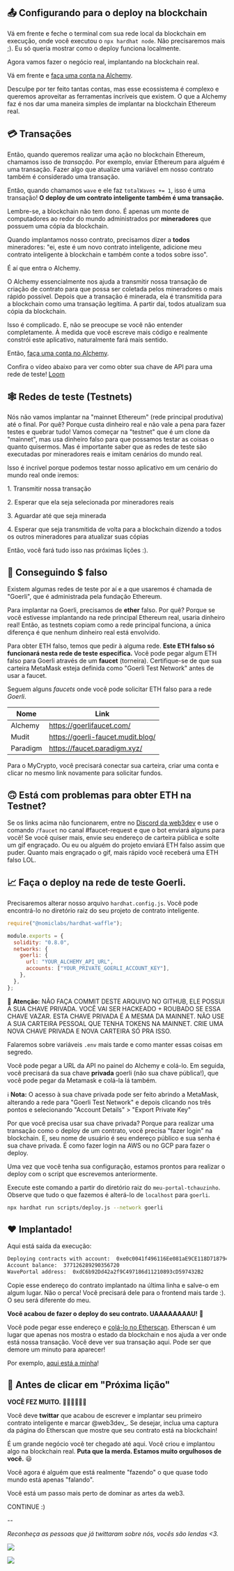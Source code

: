 📤 Configurando para o deploy na blockchain
-----------------------------------------

Vá em frente e feche o terminal com sua rede local da blockchain em execução, onde você executou o `npx hardhat node`. Não precisaremos mais ;). Eu só queria mostrar como o deploy funciona localmente.

Agora vamos fazer o negócio real, implantando na blockchain real.

Vá em frente e [faça uma conta na Alchemy](https://alchemy.com/?r=jQ3MDMxMzUyMDU3N).

Desculpe por ter feito tantas contas, mas esse ecossistema é complexo e queremos aproveitar as ferramentas incríveis que existem. O que a Alchemy faz é nos dar uma maneira simples de implantar na blockchain Ethereum real.

💳 Transações
---------------

Então, quando queremos realizar uma ação no blockchain Ethereum, chamamos isso de *transação*. Por exemplo, enviar Ethereum para alguém é uma transação. Fazer algo que atualize uma variável em nosso contrato também é considerado uma transação.

Então, quando chamamos `wave` e ele faz `totalWaves += 1`, isso é uma transação! **O deploy de um contrato inteligente também é uma transação.**

Lembre-se, a blockchain não tem dono. É apenas um monte de computadores ao redor do mundo administrados por **mineradores** que possuem uma cópia da blockchain.

Quando implantamos nosso contrato, precisamos dizer a **todos** mineradores: "ei, este é um novo contrato inteligente, adicione meu contrato inteligente à blockchain e também conte a todos sobre isso".

É aí que entra o Alchemy.

O Alchemy essencialmente nos ajuda a transmitir nossa transação de criação de contrato para que possa ser coletada pelos mineradores o mais rápido possível. Depois que a transação é minerada, ela é transmitida para a blockchain como uma transação legítima. A partir daí, todos atualizam sua cópia da blockchain.

Isso é complicado. E, não se preocupe se você não entender completamente. À medida que você escreve mais código e realmente constrói este aplicativo, naturalmente fará mais sentido.

Então, [faça uma conta no Alchemy](https://alchemy.com/?r=jQ3MDMxMzUyMDU3N).

Confira o vídeo abaixo para ver como obter sua chave de API para uma rede de teste!
[Loom](https://www.loom.com/share/35aabe54c3294ef88145a03c311f1933)

🕸️ Redes de teste (Testnets)
------------

Nós não vamos implantar na "mainnet Ethereum" (rede principal produtiva) até o final. Por quê? Porque custa dinheiro real e não vale a pena para fazer testes e quebrar tudo! Vamos começar na "testnet" que é um clone da "mainnet", mas usa dinheiro falso para que possamos testar as coisas o quanto quisermos. Mas é importante saber que as redes de teste são executadas por mineradores reais e imitam cenários do mundo real.

Isso é incrível porque podemos testar nosso aplicativo em um cenário do mundo real onde iremos:

1\. Transmitir nossa transação

2\. Esperar que ela seja selecionada por mineradores reais

3\. Aguardar até que seja minerada

4\. Esperar que seja transmitida de volta para a blockchain dizendo a todos os outros mineradores para atualizar suas cópias

Então, você fará tudo isso nas próximas lições :).

🤑 Conseguindo $ falso
------------------------

Existem algumas redes de teste por aí e a que usaremos é chamada de "Goerli", que é administrada pela fundação Ethereum.

Para implantar na Goerli, precisamos de **ether** falso. Por quê? Porque se você estivesse implantando na rede principal Ethereum real, usaria dinheiro real! Então, as testnets copiam como a rede principal funciona, a única diferença é que nenhum dinheiro real está envolvido.

Para obter ETH falso, temos que pedir à alguma rede. **Este ETH falso só funcionará nesta rede de teste específica.** Você pode pegar algum ETH falso para Goerli através de um **faucet** (torneira). Certifique-se de que sua carteira MetaMask esteja definida como "Goerli Test Network" antes de usar a faucet.

Seguem alguns _faucets_ onde você pode solicitar ETH falso para a rede _Goerli_.

| Nome | Link
| ---------------- | --------------------------
| Alchemy | https://goerlifaucet.com/ 
| Mudit | https://goerli-faucet.mudit.blog/ 
| Paradigm | https://faucet.paradigm.xyz/ 

Para o MyCrypto, você precisará conectar sua carteira, criar uma conta e clicar no mesmo link novamente para solicitar fundos.

🙃 Está com problemas para obter ETH na Testnet?
-----------------------------------

Se os links acima não funcionarem, entre no [Discord da web3dev](https://discord.web3dev.com.br/) e use o comando `/faucet` no canal #faucet-request e que o bot enviará alguns para você! Se você quiser mais, envie seu endereço de carteira pública e solte um gif engraçado. Ou eu ou alguém do projeto enviará ETH falso assim que puder. Quanto mais engraçado o gif, mais rápido você receberá uma ETH falso LOL.

📈 Faça o deploy na rede de teste Goerli.
----------------------------------

Precisaremos alterar nosso arquivo `hardhat.config.js`. Você pode encontrá-lo no diretório raiz do seu projeto de contrato inteligente.

```javascript
require("@nomiclabs/hardhat-waffle");

module.exports = {
  solidity: "0.8.0",
  networks: {
    goerli: {
      url: "YOUR_ALCHEMY_API_URL",
      accounts: ["YOUR_PRIVATE_GOERLI_ACCOUNT_KEY"],
    },
  },
};
```

🚨 **Atenção:** NÃO FAÇA COMMIT DESTE ARQUIVO NO GITHUB, ELE POSSUI A SUA CHAVE PRIVADA. VOCÊ VAI SER HACKEADO + ROUBADO SE ESSA CHAVE VAZAR. ESTA CHAVE PRIVADA É A MESMA DA MAINNET. NÃO USE A SUA CARTEIRA PESSOAL QUE TENHA TOKENS NA MAINNET. CRIE UMA NOVA CHAVE PRIVADA E NOVA CARTEIRA SÓ PRA ISSO.

Falaremos sobre variáveis `.env` mais tarde e como manter essas coisas em segredo.

Você pode pegar a URL da API no painel do Alchemy e colá-lo. Em seguida, você precisará da sua chave **privada** goerli (não sua chave pública!), que você pode pegar da Metamask e colá-la lá também.

ℹ️ **Nota:** O acesso à sua chave privada pode ser feito abrindo a MetaMask, alterando a rede para "Goerli Test Network" e depois clicando nos três pontos e selecionando "Account Details" > "Export Private Key"

Por que você precisa usar sua chave privada? Porque para realizar uma transação como o deploy de um contrato, você precisa "fazer login" na blockchain. E, seu nome de usuário é seu endereço público e sua senha é sua chave privada. É como fazer login na AWS ou no GCP para fazer o deploy.

Uma vez que você tenha sua configuração, estamos prontos para realizar o deploy com o script que escrevemos anteriormente.

Execute este comando a partir do diretório raiz do `meu-portal-tchauzinho`. Observe que tudo o que fazemos é alterá-lo de `localhost` para `goerli`.

```bash
npx hardhat run scripts/deploy.js --network goerli
```

❤️ Implantado!
-------------

Aqui está saída da execução:

```bash
Deploying contracts with account:  0xe0c0041f496116Ee081aE9CE118D718794628654
Account balance:  377126289290356720
WavePortal address:  0xdC6b92Dd42a2f9C497186d11210893cD597432B2
```

Copie esse endereço do contrato implantado na última linha e salve-o em algum lugar. Não o perca! Você precisará dele para o frontend mais tarde :). O seu será diferente do meu.

**Você acabou de fazer o deploy do seu contrato. UAAAAAAAAU!** 🤩

Você pode pegar esse endereço e [colá-lo no Etherscan](https://goerli.etherscan.io/). Etherscan é um lugar que apenas nos mostra o estado da blockchain e nos ajuda a ver onde está nossa transação. Você deve ver sua transação aqui. Pode ser que demore um minuto para aparecer!

Por exemplo, [aqui está a minha](https://goerli.etherscan.io/address/0xdc6b92dd42a2f9c497186d11210893cd597432b2)!

🚨 Antes de clicar em "Próxima lição"
----------------------------------

**VOCÊ FEZ MUITO.** 👏🏼👏🏼👏🏼

Você deve **twittar** que acabou de escrever e implantar seu primeiro contrato inteligente e marcar @web3dev_. Se desejar, inclua uma captura da página do Etherscan que mostre que seu contrato está na blockchain!

É um grande negócio você ter chegado até aqui. Você criou e implantou algo na blockchain real. **Puta que la merda. Estamos muito orgulhosos de você.** 😃

Você agora é alguém que está realmente "fazendo" o que quase todo mundo está apenas "falando".

Você está um passo mais perto de dominar as artes da web3.

CONTINUE :)

--

*Reconheça as pessoas que já twittaram sobre nós, vocês são lendas <3.*

![](https://i.imgur.com/qXzAAY2.png)

![](https://i.imgur.com/9OWqnaE.png)
